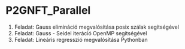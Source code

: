 # P2GNFT_Parallel
1. Feladat: Gauss elimináció megvalósítása posix szálak segítségével
2. Feladat: Gauss - Seidel iteráció OpenMP segítségével
3. Feladat: Lineáris regresszió megvalósítása Pythonban
